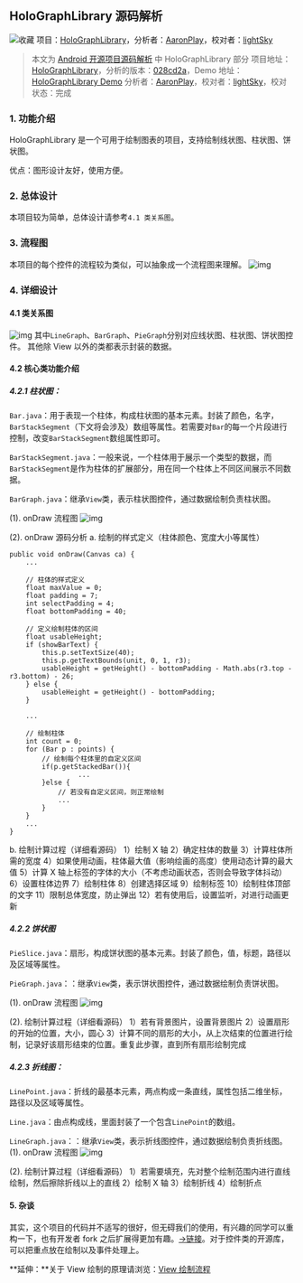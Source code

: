 ## HoloGraphLibrary 源码解析

![收藏](http://a.codekk.com/images/icon/ic_favorite_white.png)  项目：[HoloGraphLibrary](https://github.com/Androguide/HoloGraphLibrary)，分析者：[AaronPlay](https://github.com/AaronPlay)，校对者：[lightSky](https://github.com/lightSky)

> 本文为 [Android 开源项目源码解析](http://a.codekk.com/) 中 HoloGraphLibrary 部分
> 项目地址：[HoloGraphLibrary](https://github.com/Androguide/HoloGraphLibrary)，分析的版本：[028cd2a](https://github.com/Androguide/HoloGraphLibrary/commit/028cd2ae6916308bbb96472aafa9ecd8b1343d5c)，Demo 地址：[HoloGraphLibrary Demo](https://github.com/android-cn/android-open-project-demo/tree/master/holo-graph-library-demo)
> 分析者：[AaronPlay](https://github.com/AaronPlay)，校对者：[lightSky](https://github.com/lightSky)，校对状态：完成

### 1. 功能介绍

HoloGraphLibrary 是一个可用于绘制图表的项目，支持绘制线状图、柱状图、饼状图。

优点：图形设计友好，使用方便。

### 2. 总体设计

本项目较为简单，总体设计请参考`4.1 类关系图`。

### 3. 流程图

本项目的每个控件的流程较为类似，可以抽象成一个流程图来理解。
![img](https://raw.githubusercontent.com/android-cn/android-open-project-analysis/master/view/graph-view/holographlibrary/image/holographflow.png)

### 4. 详细设计

#### 4.1 类关系图

![img](https://raw.githubusercontent.com/android-cn/android-open-project-analysis/master/view/graph-view/holographlibrary/image/uml.png)
其中`LineGraph`、`BarGraph`、`PieGraph`分别对应线状图、柱状图、饼状图控件。
其他除 View 以外的类都表示封装的数据。

#### 4.2 核心类功能介绍

##### 4.2.1 柱状图：

`Bar.java`：用于表现一个柱体，构成柱状图的基本元素。封装了颜色，名字，`BarStackSegment`（下文将会涉及）数组等属性。若需要对`Bar`的每一个片段进行控制，改变`BarStackSegment`数组属性即可。

`BarStackSegment.java`：一般来说，一个柱体用于展示一个类型的数据，而`BarStackSegment`是作为柱体的扩展部分，用在同一个柱体上不同区间展示不同数据。

`BarGraph.java`：继承`View`类，表示柱状图控件，通过数据绘制负责柱状图。

(1). onDraw 流程图
![img](https://raw.githubusercontent.com/android-cn/android-open-project-analysis/master/view/graph-view/holographlibrary/image/bargraphflow.png)

(2). onDraw 源码分析
a. 绘制的样式定义（柱体颜色、宽度大小等属性）

```
public void onDraw(Canvas ca) {
    ...

    // 柱体的样式定义
    float maxValue = 0;
    float padding = 7;
    int selectPadding = 4;
    float bottomPadding = 40;

    // 定义绘制柱体的区间
    float usableHeight;
    if (showBarText) {
        this.p.setTextSize(40);
        this.p.getTextBounds(unit, 0, 1, r3);
        usableHeight = getHeight() - bottomPadding - Math.abs(r3.top - r3.bottom) - 26;
    } else {
        usableHeight = getHeight() - bottomPadding;
    }

    ...                    

    // 绘制柱体
    int count = 0;
    for (Bar p : points) {
        // 绘制每个柱体里的自定义区间
        if(p.getStackedBar()){
                 ...
        }else {
            // 若没有自定义区间，则正常绘制
            ...
        }
    }    
    ...
}

```

b. 绘制计算过程（详细看源码）
1）绘制 X 轴
2）确定柱体的数量
3）计算柱体所需的宽度
4）如果使用动画，柱体最大值（影响绘画的高度）使用动态计算的最大值
5）计算 X 轴上标签的字体的大小（不考虑动画状态，否则会导致字体抖动）
6）设置柱体边界
7）绘制柱体
8）创建选择区域
9）绘制标签
10）绘制柱体顶部的文字
11）限制总体宽度，防止弹出
12）若有使用后，设置监听，对进行动画更新

##### 4.2.2 饼状图

`PieSlice.java`：扇形，构成饼状图的基本元素。封装了颜色，值，标题，路径以及区域等属性。

`PieGraph.java`：：继承`View`类，表示饼状图控件，通过数据绘制负责饼状图。

(1). onDraw 流程图
![img](https://raw.githubusercontent.com/android-cn/android-open-project-analysis/master/view/graph-view/holographlibrary/image/piegraphflow.png)

(2). 绘制计算过程（详细看源码）
1）若有背景图片，设置背景图片
2）设置扇形的开始的位置，大小，圆心
3）计算不同的扇形的大小，从上次结束的位置进行绘制，记录好该扇形结束的位置。重复此步骤，直到所有扇形绘制完成

##### 4.2.3 折线图：

`LinePoint.java`：折线的最基本元素，两点构成一条直线，属性包括二维坐标，路径以及区域等属性。

`Line.java`：由点构成线，里面封装了一个包含`LinePoint`的数组。

`LineGraph.java`：：继承`View`类，表示折线图控件，通过数据绘制负责折线图。
(1). onDraw 流程图
![img](https://raw.githubusercontent.com/android-cn/android-open-project-analysis/master/view/graph-view/holographlibrary/image/linegraphflow.png)

(2). 绘制计算过程（详细看源码）
1）若需要填充，先对整个绘制范围内进行直线绘制，然后擦除折线以上的直线
2）绘制 X 轴
3）绘制折线
4）绘制折点

#### 5. 杂谈

其实，这个项目的代码并不适写的很好，但无碍我们的使用，有兴趣的同学可以重构一下，也有开发者 fork 之后扩展得更加有趣。[->链接](https://bitbucket.org/danielnadeau/holographlibrary)。对于控件类的开源库，可以把重点放在绘制以及事件处理上。

**延伸：**关于 View 绘制的原理请浏览：[View 绘制流程](http://a.codekk.com/detail/Android/lightSky/%E5%85%AC%E5%85%B1%E6%8A%80%E6%9C%AF%E7%82%B9%E4%B9%8B%20View%20%E7%BB%98%E5%88%B6%E6%B5%81%E7%A8%8B)